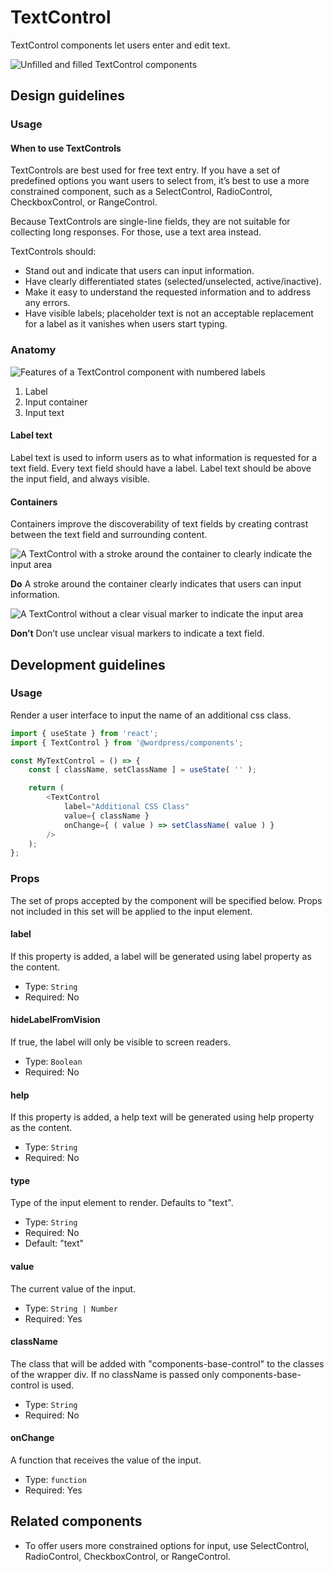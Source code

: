 # TextControl

TextControl components let users enter and edit text.

![Unfilled and filled TextControl components](https://make.wordpress.org/design/files/2019/03/TextControl.png)

## Design guidelines

### Usage

#### When to use TextControls

TextControls are best used for free text entry. If you have a set of predefined options you want users to select from, it’s best to use a more constrained component, such as a SelectControl, RadioControl, CheckboxControl, or RangeControl.

Because TextControls are single-line fields, they are not suitable for collecting long responses. For those, use a text area instead.

TextControls should:

-   Stand out and indicate that users can input information.
-   Have clearly differentiated states (selected/unselected, active/inactive).
-   Make it easy to understand the requested information and to address any errors.
-   Have visible labels; placeholder text is not an acceptable replacement for a label as it vanishes when users start typing.

### Anatomy

![Features of a TextControl component with numbered labels](https://make.wordpress.org/design/files/2019/03/TextControl-Anatomy.png)

1. Label
2. Input container
3. Input text

#### Label text

Label text is used to inform users as to what information is requested for a text field. Every text field should have a label. Label text should be above the input field, and always visible.

#### Containers

Containers improve the discoverability of text fields by creating contrast between the text field and surrounding content.

![A TextControl with a stroke around the container to clearly indicate the input area](https://make.wordpress.org/design/files/2019/03/TextControl-Do.png)

**Do**
A stroke around the container clearly indicates that users can input information.

![A TextControl without a clear visual marker to indicate the input area](https://make.wordpress.org/design/files/2019/03/TextControl-Dont.png)

**Don’t**
Don’t use unclear visual markers to indicate a text field.

## Development guidelines

### Usage

Render a user interface to input the name of an additional css class.

```js
import { useState } from 'react';
import { TextControl } from '@wordpress/components';

const MyTextControl = () => {
	const [ className, setClassName ] = useState( '' );

	return (
		<TextControl
			label="Additional CSS Class"
			value={ className }
			onChange={ ( value ) => setClassName( value ) }
		/>
	);
};
```

### Props

The set of props accepted by the component will be specified below.
Props not included in this set will be applied to the input element.

#### label

If this property is added, a label will be generated using label property as the content.

-   Type: `String`
-   Required: No

#### hideLabelFromVision

If true, the label will only be visible to screen readers.

-   Type: `Boolean`
-   Required: No

#### help

If this property is added, a help text will be generated using help property as the content.

-   Type: `String`
-   Required: No

#### type

Type of the input element to render. Defaults to "text".

-   Type: `String`
-   Required: No
-   Default: "text"

#### value

The current value of the input.

-   Type: `String | Number`
-   Required: Yes

#### className

The class that will be added with "components-base-control" to the classes of the wrapper div.
If no className is passed only components-base-control is used.

-   Type: `String`
-   Required: No

#### onChange

A function that receives the value of the input.

-   Type: `function`
-   Required: Yes

## Related components

-   To offer users more constrained options for input, use SelectControl, RadioControl, CheckboxControl, or RangeControl.
